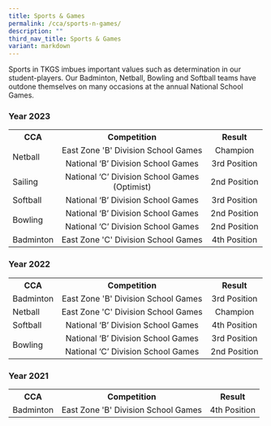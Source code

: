 ```yaml
---
title: Sports & Games
permalink: /cca/sports-n-games/
description: ""
third_nav_title: Sports & Games
variant: markdown
---
```

<p>Sports in TKGS imbues important values such as determination in our student-players. Our Badminton, Netball, Bowling and Softball teams have outdone themselves on many occasions at the annual National School Games.</p>
<h3>Year 2023</h3><table>
<tbody>
	<tr>
	<th style="text-align: center;">CCA</th>
	<th style="text-align: center;">Competition</th>
	<th style="text-align: center;">Result</th>
		</tr>
		<tr>
			<td style="vertical-align: middle;" rowspan="2">Netball</td>
			<td style="text-align: center;">East Zone 'B' Division School Games</td>
			<td style="text-align: center;">Champion</td>
	</tr>
	<tr>
		<td style="text-align: center;">National ‘B’ Division School Games</td>
			<td style="text-align: center;">3rd Position</td>
	</tr>
	<tr>
			<td>Sailing</td>
			<td style="text-align: center;">National ‘C’ Division School Games<br>(Optimist)</td>
			<td style="text-align: center;">2nd Position</td>
	</tr>
	<tr>
			<td>Softball</td>
			<td style="text-align: center;">National ‘B’ Division School Games</td>
			<td style="text-align: center;">3rd Position</td>
	</tr>
	<tr>
		<td style="vertical-align: middle;" rowspan="2">Bowling</td>
			<td style="text-align: center;">National ‘B’ Division School Games</td>
			<td style="text-align: center;">2nd Position</td>
	</tr>
	<tr>
		<td style="text-align: center;">National ‘C’ Division School Games</td>
			<td style="text-align: center;">2nd Position</td>
	</tr>
		<tr>
			<td style="vertical-align: middle;">Badminton</td>
			<td style="text-align: center;">East Zone 'C' Division School Games</td>
			<td style="text-align: center;">4th Position</td>
	</tr>
	</tbody>
</table>
<h3>Year 2022</h3><table>
<tbody>
	<tr>
	<th style="text-align: center;">CCA</th>
	<th style="text-align: center;">Competition</th>
	<th style="text-align: center;">Result</th>
		</tr>
		<tr>
			<td>Badminton</td>
			<td style="text-align: center;">East Zone 'B' Division School Games</td>
			<td style="text-align: center;">3rd Position</td>
	</tr>
		<tr>
			<td>Netball</td>
			<td style="text-align: center;">East Zone 'C' Division School Games</td>
			<td style="text-align: center;">Champion</td>
	</tr>
	<tr>
			<td>Softball</td>
			<td style="text-align: center;">National ‘B’ Division School Games</td>
			<td style="text-align: center;">4th Position</td>
	</tr>
	<tr>
			<td style="vertical-align: middle;" rowspan="2">Bowling</td>
			<td style="text-align: center;">National ‘B’ Division School Games</td>
			<td style="text-align: center;">3rd Position</td>
	</tr>
	<tr>
		<td style="text-align: center;">National ‘C’ Division School Games</td>
			<td style="text-align: center;">2nd Position</td>
	</tr>
	</tbody>
</table>
<h3>Year 2021</h3><table>
<tbody>
	<tr>
	<th style="text-align: center;">CCA</th>
	<th style="text-align: center;">Competition</th>
	<th style="text-align: center;">Result</th>
		</tr>
		<tr>
			<td>Badminton</td>
			<td style="text-align: center;">East Zone 'B' Division School Games</td>
			<td style="text-align: center;">4th Position</td>
	</tr>
	</tbody>
</table>